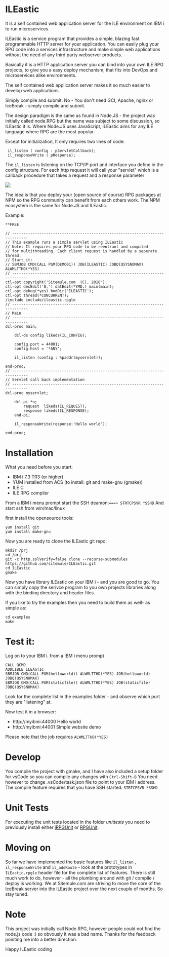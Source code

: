# ILEastic
It is a self contained web application server for the ILE environment on IBM i 
to run microservices. 

ILEastic is a service program that provides a simple, blazing fast programmable 
HTTP server for your application. You can easily plug your RPG code into a services 
infrastructure and make simple web applications without the need of any third party 
webserver products.

Basically it is a HTTP application server you can bind into your own ILE RPG 
projects, to give you a easy deploy mechanism, that fits into DevOps and 
microservices alike environments.

The self contained web application server makes it so much easier to develop 
web applications. 

Simply compile and submit. No - You don't need GCI, Apache, nginx or IceBreak - 
simply compile and submit.

The design paradigm is the same as found in Node.JS - the project was initially 
called node.RPG but the name was subject to some discussion, so ILEastic it is.
Where Node.JS uses JavaScript, ILEastic aims for any ILE language where RPG are 
the most popular.

Except for initialization, It only requires two lines of code:
```
 il_listen ( config : pServletCallback); 
 il_responseWrite ( pResponse);
```

The `il_listen` is listening on the TCP/IP port and interface you define in the 
config structure. For each http request it will call your "servlet" which is a 
callback procedure that takes a request and a response parameter
   
![](image.png)


The idea is that you deploy your (open source of course) RPG packages at NPM so 
the RPG community can benefit from each others work. The NPM ecosystem is the 
same for Node.JS and ILEastic.    


Example: 
```
**FREE

// -----------------------------------------------------------------------------
// This example runs a simple servlet using ILEastic
// Note: It requires your RPG code to be reentrant and compiled
// for multithreading. Each client request is handled by a seperate thread.
// Start it:
// SBMJOB CMD(CALL PGM(DEMO01)) JOB(ILEASTIC) JOBQ(QSYSNOMAX) ALWMLTTHD(*YES)        
// -----------------------------------------------------------------------------     
ctl-opt copyright('Sitemule.com  (C), 2018');
ctl-opt decEdit('0,') datEdit(*YMD.) main(main);
ctl-opt debug(*yes) bndDir('ILEASTIC');
ctl-opt thread(*CONCURRENT);
/include include/ileastic.rpgle
// -----------------------------------------------------------------------------
// Main
// -----------------------------------------------------------------------------     
dcl-proc main;

    dcl-ds config likeds(IL_CONFIG);

    config.port = 44001;
    config.host = '*ANY';

    il_listen (config : %paddr(myservlet));

end-proc;
// -----------------------------------------------------------------------------
// Servlet call back implementation
// -----------------------------------------------------------------------------     
dcl-proc myservlet;

    dcl-pi *n;
        request  likeds(IL_REQUEST);
        response likeds(IL_RESPONSE);
    end-pi;
  
    il_responseWrite(response:'Hello world');

end-proc;
```

 
# Installation
What you need before you start:

* IBM i 7.3 TR3 (or higher)
* YUM installed from ACS (to install: git and make-gnu (gmake))
* ILE C 
* ILE RPG compiler


From a IBM i menu prompt start the SSH deamon:`===> STRTCPSVR *SSHD`
And start ssh from win/mac/linux

first install the opensource tools:
```
yum install git
yum install make-gnu
```
Now you are ready to clone the ILEastic git repo: 

```
mkdir /prj
cd /prj 
git -c http.sslVerify=false clone --recurse-submodules https://github.com/sitemule/ILEastic.git
cd ILEastic
gmake  
```
Now you have library ILEastic on your IBM i - and you are good to go. You can simply copy the serivce program
to you own projects libraries along with the binding directory and header files.

If you like to try the examples then you need to build them as well- as simple as:

```
cd examples 
make
```

# Test it:
Log on to your IBM i.
from a IBM i menu prompt 
```
CALL QCMD
ADDLIBLE ILEASTIC
SBMJOB CMD(CALL PGM(helloworld)) ALWMLTTHD(*YES) JOB(helloworld) JOBQ(QSYSNOMAX) 
SBMJOB CMD(CALL PGM(staticfile)) ALWMLTTHD(*YES) JOB(staticfile) JOBQ(QSYSNOMAX) 
```
Look for the complete list in the examples folder - and observe which port they are "listening" at.


Now test it in a browser: 

* http://myibmi:44000  Hello world
* http://myibmi:44001  Simple website demo


Please note that the job requires `ALWMLTTHD(*YES)`


# Develop
You compile the project with gmake, and I have also included a setup folder for
vsCode so you can compile any changes with `Ctrl-Shift-B` You need however to 
change .vsCode/task.json file to point to your IBM i address. The compile feature 
requires that you have SSH started: `STRTCPSVR *SSHD` 

# Unit Tests
For executing the unit tests located in the folder _unittests_ you need to 
previously install either [iRPGUnit][iru] or [RPGUnit][ru].

# Moving on
So far we have implemented the basic features like `il_listen` , `il_responseWrite` and
`il_addRoute` - look at the prototypes in `ILEastic.rpgle` header file for the complete 
list of features. There is still much work to do, however - all the plumbing 
around with git / compile / deploy is working. We at Sitemule.com are striving 
to move the core of the IceBreak server into the ILEastic project over the next 
couple of months. So stay tuned.


# Note
This project was initially call Node.RPG, however people could not find the 
node.js code :) so obvously it was a bad name. Thanks for the feedback pointing 
me into a better direction.

Happy ILEastic coding

[iru]: https://irpgunit.sourceforge.io
[ru]: https://rpgunit.sourceforge.io

